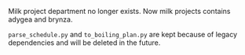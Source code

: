 Milk project department no longer exists. Now milk projects contains adygea and brynza. 

`parse_schedule.py` and `to_boiling_plan.py` are kept because of legacy dependencies and will be deleted in the future.